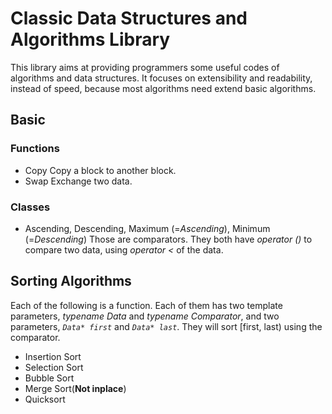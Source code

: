 # Classic Data Structures and Algorithms Library

This library aims at providing programmers some useful codes of algorithms and data structures. It focuses on extensibility and readability, instead of speed, because most algorithms need extend basic algorithms.

## Basic
### Functions
* Copy
Copy a block to another block.
* Swap
Exchange two data.
### Classes
* Ascending, Descending, Maximum (=*Ascending*), Minimum (=*Descending*)
Those are comparators. They both have *operator ()* to compare two data, using *operator <* of the data.

## Sorting Algorithms
Each of the following is a function. Each of them has two template parameters, *typename Data* and *typename Comparator*, and two parameters, *`Data* first`* and *`Data* last`*. They will sort [first, last) using the comparator.
* Insertion Sort
* Selection Sort
* Bubble Sort
* Merge Sort(**Not inplace**)
* Quicksort
